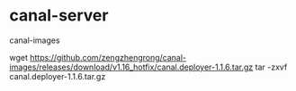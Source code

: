 # canal-server
canal-images

wget https://github.com/zengzhengrong/canal-images/releases/download/v1.16_hotfix/canal.deployer-1.1.6.tar.gz
tar -zxvf canal.deployer-1.1.6.tar.gz